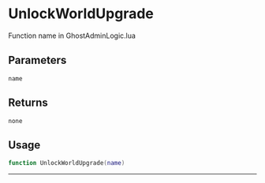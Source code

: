 # UnlockWorldUpgrade
Function name in GhostAdminLogic.lua
## Parameters
`name`
## Returns
`none`
## Usage
```lua
function UnlockWorldUpgrade(name)
```
---
